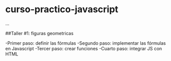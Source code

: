 # curso-practico-javascript

...

##Taller #1: figuras geometricas

-Primer paso: definir las fórmulas
-Segundo paso: implementar las fórmulas en Javascript
-Tercer paso: crear funciones
-Cuarto paso: integrar JS con HTML 